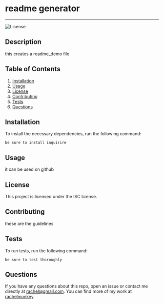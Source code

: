 # readme generator
  ---

  ![License](https://img.shields.io/badge/license-ISC-green)

  ## Description
  this creates a readme_demo file

  ## Table of Contents
  1. [Installation](#installation)
  2. [Usage](#usage)
  3. [License](#license)
  4. [Contributing](#contributing)
  5. [Tests](#tests)
  6. [Questions](#questions)

  ## Installation
  To install the necessary dependencies, run the following command:
  ```
  be sure to install inquirire
  ```

  ## Usage
  it can be used on github

  ## License
  This project is licensed under the ISC license.

  ## Contributing
  these are the guidelines

  ## Tests
  To run tests, run the following command:
  ```
  be sure to test thoroughly
  ```

  ## Questions
  If you have any questions about this repo, open an issue or contact me directly at [rachel@gmail.com](mailto:rachel@gmail.com). You can find more of my work at [rachelmonkey](https://www.github.com/rachelmonkey).
